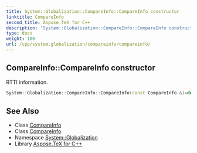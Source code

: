 ```yaml
---
title: System::Globalization::CompareInfo::CompareInfo constructor
linktitle: CompareInfo
second_title: Aspose.TeX for C++
description: 'System::Globalization::CompareInfo::CompareInfo constructor. RTTI information in C++.'
type: docs
weight: 100
url: /cpp/system.globalization/compareinfo/compareinfo/
---
```

## CompareInfo::CompareInfo constructor


RTTI information.

```cpp
System::Globalization::CompareInfo::CompareInfo(const CompareInfo &)=delete
```

## See Also

* Class [CompareInfo](../)
* Class [CompareInfo](../)
* Namespace [System::Globalization](../../)
* Library [Aspose.TeX for C++](../../../)
